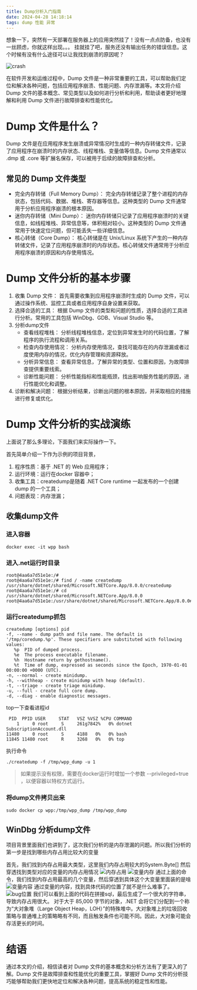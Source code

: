 ```yaml
---
title: Dump分析入门指南
date: 2024-04-28 14:18:14
tags: dump 性能 异常
---
```


想象一下，突然有一天部署在服务器上的应用突然挂了！没有一点点防备，也没有一丝顾虑，你就这样出现。。。
挂就挂了吧，服务还没有输出任务的错误信息。这个时候有没有什么途径可以让我找到崩溃的原因呢？

![crash](./images/dump/crash.jpeg)

在软件开发和运维过程中，Dump 文件是一种非常重要的工具，可以帮助我们定位和解决各种问题，包括应用程序崩溃、性能问题、内存泄漏等。本文将介绍 Dump 文件的基本概念、常见类型以及如何进行分析和利用，帮助读者更好地理解和利用 Dump 文件进行故障排查和性能优化。


# Dump 文件是什么？
Dump 文件是在应用程序发生崩溃或异常情况时生成的一种内存转储文件，记录了应用程序在崩溃时的内存状态、线程堆栈、变量值等信息。Dump 文件通常以 .dmp 或 .core 等扩展名保存，可以被用于后续的故障排查和分析。

## 常见的 Dump 文件类型
+ 完全内存转储（Full Memory Dump）： 完全内存转储记录了整个进程的内存状态，包括代码、数据、堆栈、寄存器等信息。这种类型的 Dump 文件通常用于分析应用程序崩溃的根本原因。
+ 迷你内存转储（Mini Dump）： 迷你内存转储只记录了应用程序崩溃时的关键信息，如线程堆栈、异常信息等，体积相对较小。这种类型的 Dump 文件通常用于快速定位问题，但可能丢失一些详细信息。
+ 核心转储（Core Dump）： 核心转储是在 Unix/Linux 系统下产生的一种内存转储文件，记录了应用程序崩溃时的内存状态。核心转储文件通常用于分析应用程序崩溃的原因和内存使用情况。

# Dump 文件分析的基本步骤
1. 收集 Dump 文件： 首先需要收集到应用程序崩溃时生成的 Dump 文件，可以通过操作系统、监控工具或者应用程序自身设置来获取。
2. 选择合适的工具： 根据 Dump 文件的类型和问题的性质，选择合适的工具进行分析。常用的工具包括 WinDbg、GDB、Visual Studio 等。
3. 分析dump文件
    + 查看线程堆栈： 分析线程堆栈信息，定位到异常发生时的代码位置，了解程序的执行流程和调用关系。
    + 检查内存使用情况： 分析内存使用情况，查找可能存在的内存泄漏或者过度使用内存的情况，优化内存管理和资源释放。
    + 分析异常信息： 查看异常信息，了解异常的类型、位置和原因，为故障排查提供重要线索。
    + 诊断性能问题： 分析性能指标和性能瓶颈，找出影响服务性能的原因，进行性能优化和调整。
4. 诊断和解决问题： 根据分析结果，诊断出问题的根本原因，并采取相应的措施进行修复或优化。

# Dump 文件分析的实战演练
上面说了那么多理论，下面我们来实际操作一下。

首先简单介绍一下作为示例的项目背景，
1. 程序性质：基于 .NET 的 Web 应用程序；
2. 运行环境：运行在docker 容器中；
3. 收集工具：createdump是随着 .NET Core runtime 一起发布的一个创建 dump 的一个工具；
3. 问题表现：内存泄漏；

## 收集dump文件
### 进入容器
```
docker exec -it wpp bash
```
### 进入.net运行时目录
```
root@4aa6a7d51e1e:/# 
root@4aa6a7d51e1e:/# find / -name createdump
/usr/share/dotnet/shared/Microsoft.NETCore.App/8.0.0/createdump
root@4aa6a7d51e1e:/# cd /usr/share/dotnet/shared/Microsoft.NETCore.App/8.0.0           
root@4aa6a7d51e1e:/usr/share/dotnet/shared/Microsoft.NETCore.App/8.0.0# 

```
### 运行createdump抓包
```
createdump [options] pid
-f, --name - dump path and file name. The default is '/tmp/coredump.%p'. These specifiers are substituted with following values:
   %p  PID of dumped process.
   %e  The process executable filename.
   %h  Hostname return by gethostname().
   %t  Time of dump, expressed as seconds since the Epoch, 1970-01-01 00:00:00 +0000 (UTC).
-n, --normal - create minidump.
-h, --withheap - create minidump with heap (default).
-t, --triage - create triage minidump.
-u, --full - create full core dump.
-d, --diag - enable diagnostic messages.
```
top一下查看进程id
```
 PID  PPID USER     STAT   VSZ %VSZ %CPU COMMAND
    1     0 root     S     261g7842%   0% dotnet SubscriptionAccount.dll
11480     0 root     S     4188   0%   0% bash
11845 11480 root     R     3268   0%   0% top

```
执行命令
```
./createdump -f /tmp/wpp_dump -u 1
```
> 如果提示没有权限，需要在docker运行时增加一个参数 --privileged=true ，以便容器以特权方式运行。

### 将dump文件拷贝出来
```
sudo docker cp wpp:/tmp/wpp_dump /tmp/wpp_dump
```
## WinDbg 分析dump文件
项目背景里面我们也讲到了，这次我们分析的是内存泄漏的问题。所以我们分析的第一步是找到哪些内存占用比较大的变量

首先，我们找到内存占用最大类型，这里我们内存占用较大的System.Byte[]
然后穿透找到类型对应的变量的内存占用情况
![内存占用](/images/dump/windbg_1.png)
![变量内存](/images/dump/windbg_2.png)
通过上面的命令，我们找到内存占用最高的几个变量，然后穿透到具体这个大变量里面装的是啥
![变量内容](/images/dump/windbg_3.png)
通过变量的内容，找到具体代码的位置了就不是什么难事了。
![bug位置](/images/dump/windbg_4.png)
我们可以看到上面的代码在拼接sql，最后生成了一个很大的字符串，导致内存占用很大。
对于大于 85,000 字节的对象，.NET 会将它们分配到一个称为“大对象堆（Large Object Heap，LOH）”的特殊堆中。大对象堆上的垃圾回收策略与普通堆上的策略略有不同，而且触发条件也可能不同。因此，大对象可能会存活更长的时间。


# 结语
通过本文的介绍，相信读者对 Dump 文件的基本概念和分析方法有了更深入的了解。Dump 文件是故障排查和性能优化的重要工具，掌握好 Dump 文件的分析技巧能够帮助我们更快地定位和解决各种问题，提高系统的稳定性和性能。